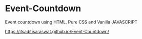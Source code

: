 # Event-Countdown
Event countdown using HTML, Pure CSS and Vanilla JAVASCRIPT

https://itsaditisaraswat.github.io/Event-Countdown/
